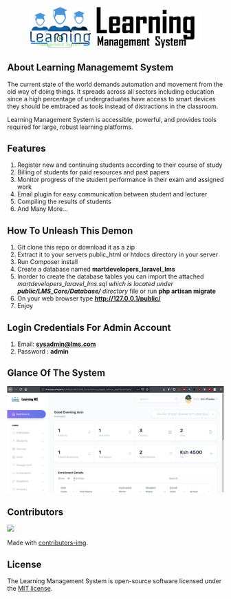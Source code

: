 <p align="center"><img src="https://github.com/MartMbithi/LMS/blob/master/public/LMS_Core/img/logo.png" width="400"></p>



## About Learning Managememt System

The current state of the world demands automation and movement from the old way of doing
things. It spreads across all sectors including education since a high percentage of
undergraduates have access to smart devices they should be embraced as tools instead of
distractions in the classroom.


Learning Management System  is accessible, powerful, and provides tools required for large, robust learning platforms.

## Features

1. Register new and continuing students according to their course of study<br>
2. Billing of students for paid resources and past papers<br>
3. Monitor progress of the student performance in their exam and assigned work<br>
4. Email plugin for easy communication between student and lecturer<br>
5. Compiling the results of students<br>
6. And Many More...


## How To Unleash This Demon 
1. Git clone this repo or download it as a zip<br>
2. Extract it to your servers public_html or htdocs directory in your server<br>
3. Run Composer install<br>
4. Create a database named <b>martdevelopers_laravel_lms</b><br>
5. Inorder to create the database tables you can import the attached <i>martdevelopers_laravel_lms.sql which is located under <b>public/LMS_Core/Database/</b> directory </i> file or run <b>php artisan migrate</b><br>
6. On your web browser type <b>http://127.0.0.1/public/</b>
7. Enjoy </br>


## Login Credentials For Admin Account
1. Email:   <b>sysadmin@lms.com</b><br>
2. Password :  <b>admin</b> <br>

## Glance Of The System
<p align="center"><img src="https://github.com/MartMbithi/LMS/blob/master/public/LMS_Core/img/screenshot.png" ></p>

## Contributors
<a href="https://github.com/MartMbithi/LMS/graphs/contributors">
  <img src="https://contributors-img.web.app/image?repo=MartMbithi/LMS" />
</a>

Made with [contributors-img](https://contributors-img.web.app).

## License

The Learning Management System is open-source software licensed under the [MIT license](https://opensource.org/licenses/MIT).
